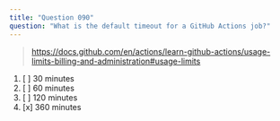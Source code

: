 ```yaml
---
title: "Question 090"
question: "What is the default timeout for a GitHub Actions job?"
---
```



> https://docs.github.com/en/actions/learn-github-actions/usage-limits-billing-and-administration#usage-limits
1. [ ] 30 minutes
1. [ ] 60 minutes
1. [ ] 120 minutes
1. [x] 360 minutes
